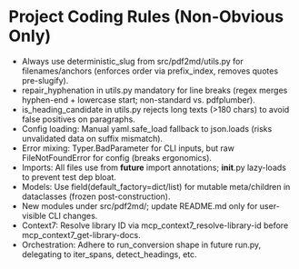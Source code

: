 # Project Coding Rules (Non-Obvious Only)
- Always use deterministic_slug from src/pdf2md/utils.py for filenames/anchors (enforces order via prefix_index, removes quotes pre-slugify).
- repair_hyphenation in utils.py mandatory for line breaks (regex merges hyphen-end + lowercase start; non-standard vs. pdfplumber).
- is_heading_candidate in utils.py rejects long texts (>180 chars) to avoid false positives on paragraphs.
- Config loading: Manual yaml.safe_load fallback to json.loads (risks unvalidated data on suffix mismatch).
- Error mixing: Typer.BadParameter for CLI inputs, but raw FileNotFoundError for config (breaks ergonomics).
- Imports: All files use from __future__ import annotations; __init__.py lazy-loads to prevent test dep bloat.
- Models: Use field(default_factory=dict/list) for mutable meta/children in dataclasses (frozen post-construction).
- New modules under src/pdf2md/; update README.md only for user-visible CLI changes.
- Context7: Resolve library ID via mcp_context7_resolve-library-id before mcp_context7_get-library-docs.
- Orchestration: Adhere to run_conversion shape in future run.py, delegating to iter_spans, detect_headings, etc.